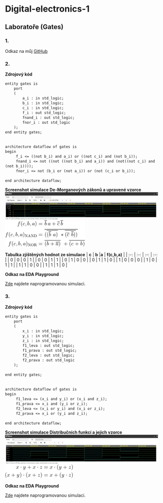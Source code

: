 # Digital-electronics-1

## Laboratoře (Gates)
### 1.
Odkaz na můj [GitHub](https://github.com/xkrych01/Digital-electronics-1)

### 2.
**Zdrojový kód**

```
entity gates is
	port
    (
    	a_i : in std_logic;
        b_i : in std_logic;
        c_i : in std_logic;
        f_i : out std_logic;
        fnand_i : out std_logic;
        fnor_i : out std_logic
    );
end entity gates;


architecture dataflow of gates is 
begin 
	 f_i <= ((not b_i) and a_i) or ((not c_i) and (not b_i));
     fnand_i <= not ((not ((not b_i) and a_i)) and (not((not c_i) and (not b_i))));
     fnor_i <= not (b_i or (not a_i)) or (not (c_i or b_i));
     
end architecture dataflow;

```


**Screenshot simulace De-Morganových zákonů a upravené vzorce**
![Simulace](Images/Funkce_DeMorganovych_pravidel.jpg)
![Vzorce](Images/Vzorce.png)

**Tabulka zjištěných hodnot ze simulace**
| **c** | **b** |**a** | **f(c,b,a)** |
| :-: | :-: | :-: | :-: |
| 0 | 0 | 0 | 1 |
| 0 | 0 | 1 | 1 |
| 0 | 1 | 0 | 0 |
| 0 | 1 | 1 | 0 |
| 1 | 0 | 0 | 0 |
| 1 | 0 | 1 | 1 |
| 1 | 1 | 0 | 0 |
| 1 | 1 | 1 | 0 |




**Odkaz na EDA Playground**

[Zde](https://www.edaplayground.com/x/FiDd) najdete naprogramovanou simulaci.


### 3.


**Zdrojový kód**

```
entity gates is
	port
    (
    	x_i : in std_logic;
        y_i : in std_logic;
        z_i : in std_logic;
        f1_leva : out std_logic;
        f1_prava : out std_logic;
        f2_leva : out std_logic;
        f2_prava : out std_logic
    );

end entity gates;


architecture dataflow of gates is 
begin 
	 f1_leva <= (x_i and y_i) or (x_i and z_i);
     f1_prava <= x_i and (y_i or z_i);
     f2_leva <= (x_i or y_i) and (x_i or z_i);
     f2_prava <= x_i or (y_i and z_i);
     
end architecture dataflow;
```


**Screenshot simulace Distribučních funkcí a jejich vzorce**
![Simulace](Images/Distribucni_funkce.jpg)
![Vzorce](Images/Distribucni_fce.png)


**Odkaz na EDA Playground**

[Zde](https://www.edaplayground.com/x/8NYQ) najdete naprogramovanou simulaci.
